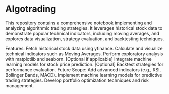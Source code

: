 # Algotrading
This repository contains a comprehensive notebook implementing and analyzing algorithmic trading strategies. It leverages historical stock data to demonstrate popular technical indicators, including moving averages, and explores data visualization, strategy evaluation, and backtesting techniques.

Features:
Fetch historical stock data using yfinance.
Calculate and visualize technical indicators such as Moving Averages.
Perform exploratory analysis with matplotlib and seaborn.
[Optional if applicable] Integrate machine learning models for stock price prediction.
[Optional] Backtest strategies for performance evaluation.
Future Scope:
Add advanced indicators (e.g., RSI, Bollinger Bands, MACD).
Implement machine learning models for predictive trading strategies.
Develop portfolio optimization techniques and risk management.
